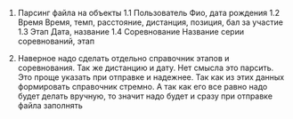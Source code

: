 1. Парсинг файла на объекты
    1.1 Пользователь
        Фио, дата рождения
    1.2 Время
        Время, темп, расстояние, дистанция, позиция, бал за участие
    1.3 Этап
        Дата, название
    1.4 Соревнование
        Название серии соревнований, этап

2. Наверное надо сделать отдельно справочник этапов и соревнования. Так же дистанцию и дату. Нет смысла это парсить. Это проще указать при отправке и надежнее. Так как из этих данных формировать справочник стремно. А так как его все равно надо будет делать вручную, то значит надо будет и сразу при отправке файла заполнять

